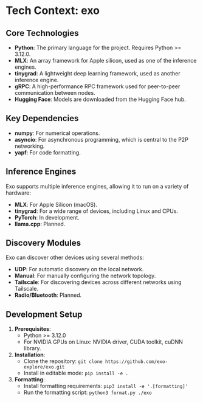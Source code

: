 # Tech Context: exo

## Core Technologies

- **Python**: The primary language for the project. Requires Python >= 3.12.0.
- **MLX**: An array framework for Apple silicon, used as one of the inference engines.
- **tinygrad**: A lightweight deep learning framework, used as another inference engine.
- **gRPC**: A high-performance RPC framework used for peer-to-peer communication between nodes.
- **Hugging Face**: Models are downloaded from the Hugging Face hub.

## Key Dependencies

- **numpy**: For numerical operations.
- **asyncio**: For asynchronous programming, which is central to the P2P networking.
- **yapf**: For code formatting.

## Inference Engines

Exo supports multiple inference engines, allowing it to run on a variety of hardware:

- **MLX**: For Apple Silicon (macOS).
- **tinygrad**: For a wide range of devices, including Linux and CPUs.
- **PyTorch**: In development.
- **llama.cpp**: Planned.

## Discovery Modules

Exo can discover other devices using several methods:

- **UDP**: For automatic discovery on the local network.
- **Manual**: For manually configuring the network topology.
- **Tailscale**: For discovering devices across different networks using Tailscale.
- **Radio/Bluetooth**: Planned.

## Development Setup

1. **Prerequisites**:
   - Python >= 3.12.0
   - For NVIDIA GPUs on Linux: NVIDIA driver, CUDA toolkit, cuDNN library.
2. **Installation**:
   - Clone the repository: `git clone https://github.com/exo-explore/exo.git`
   - Install in editable mode: `pip install -e .`
3. **Formatting**:
   - Install formatting requirements: `pip3 install -e '.[formatting]'`
   - Run the formatting script: `python3 format.py ./exo`
